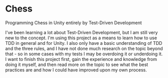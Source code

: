 # Chess
Programming Chess in Unity entirely by Test-Driven Development

I've been learning a lot about Test-Driven Development, but I am still very new to the concept. I'm using this project as a means to learn how to use TDD in general and for Unity. I also only have a basic understanding of TDD and the three rules, and I have not done much research on the topic beyond that - so in some cases with my tests I may be overdoing it or underdoing it. I want to finish this project first, gain the experience and knowledge from doing it myself, and then read more on the topic to see what the best practices are and how I could have improved upon my own process.
